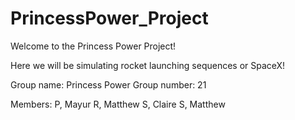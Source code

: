 # PrincessPower_Project

Welcome to the Princess Power Project!

Here we will be simulating rocket launching sequences or SpaceX!

Group name: Princess Power
Group number: 21

Members:
P, Mayur
R, Matthew
S, Claire
S, Matthew